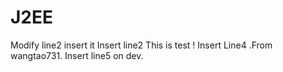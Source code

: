 # J2EE
Modify line2 insert it 
Insert line2 This is test !
Insert Line4 .From wangtao731.
Insert line5 on dev.

